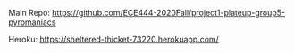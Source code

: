Main Repo: https://github.com/ECE444-2020Fall/project1-plateup-group5-pyromaniacs

Heroku: https://sheltered-thicket-73220.herokuapp.com/
